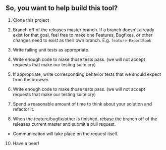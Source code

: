 ## So, you want to help build this tool?
1. Clone this project
2. Branch off of the releases master branch. If a branch doesn't already exist for that goal, feel free to make one Features, Bugfixes, or other changes need to exist as their own branch. E.g. `feature-ExportBook`

3. Write failing unit tests as appropriate.
4. Write enough code to make those tests pass. (we will not accept requests that make our testing suite cry)
6. If appropriate, write corresponding behavior tests that we should expect from the browser.
7. Write enough code to make those tests pass. (we will not accept requests that make our testing suite cry)
8. Spend a reasonable amount of time to think about your solution and refactor it.
9. When the feature/bugfix/other is finished, rebase the branch off of the releases current master and submit a pull request.
  * Communication will take place on the request itself.
10. Have a beer!
